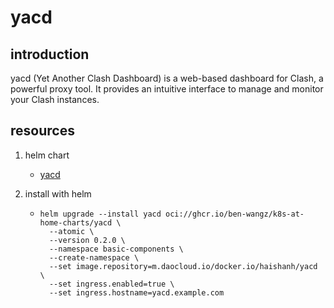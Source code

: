 # yacd

## introduction

yacd (Yet Another Clash Dashboard) is a web-based dashboard for Clash, a powerful proxy tool. It provides an intuitive interface to manage and monitor your Clash instances.

## resources

1. helm chart
    * [yacd](chart/)

2. install with helm
    * ```shell
      helm upgrade --install yacd oci://ghcr.io/ben-wangz/k8s-at-home-charts/yacd \
        --atomic \
        --version 0.2.0 \
        --namespace basic-components \
        --create-namespace \
        --set image.repository=m.daocloud.io/docker.io/haishanh/yacd \
        --set ingress.enabled=true \
        --set ingress.hostname=yacd.example.com
      ```
